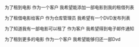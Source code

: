 为了租到电影
作为一个客户
我希望能添加一部电影到我的租借列表

为了租借电影给客户
作为仓库管理员
我希望有一个DVD发布列表

为了知道我有一部电影可以租了
作为客户
我希望得到电子邮件通知

为了租到更多的电影
作为一个客户
我希望能够归还一部Dvd